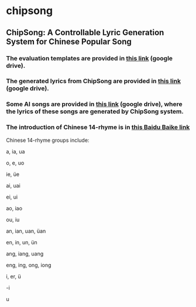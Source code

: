 # chipsong
## ChipSong: A Controllable Lyric Generation System for Chinese Popular Song

### The evaluation templates are provided in [this link](https://drive.google.com/drive/folders/1gM6cI0XhkVZkDN2qDXYjVadPae3EcsHT?usp=sharing) (google drive).

### The generated lyrics from ChipSong are provided in [this link](https://drive.google.com/drive/folders/1W5gktwFHv4tnF8lfP3Py3aQ8G7xjwfR-?usp=sharing) (google drive).

### Some AI songs are provided in [this link](https://drive.google.com/drive/folders/13toC36lCMOgV8bngiypSZzu7WRjEIr2t?usp=sharing) (google drive), where the lyrics of these songs are generated by ChipSong system.

### The introduction of Chinese 14-rhyme is in [this Baidu Baike link](https://baike.baidu.com/item/%E4%B8%AD%E5%8D%8E%E6%96%B0%E9%9F%B5/622875?fr=aladdin)

Chinese 14-rhyme groups include:

a, ia, ua

o, e, uo

ie, üe
	
ai, uai

ei, ui
	
ao, iao
	
ou, iu
	
an, ian, uan, üan
	
en, in, un, ün
	
ang, iang, uang

eng, ing, ong, iong

i, er, ü
	
-i
	
u

